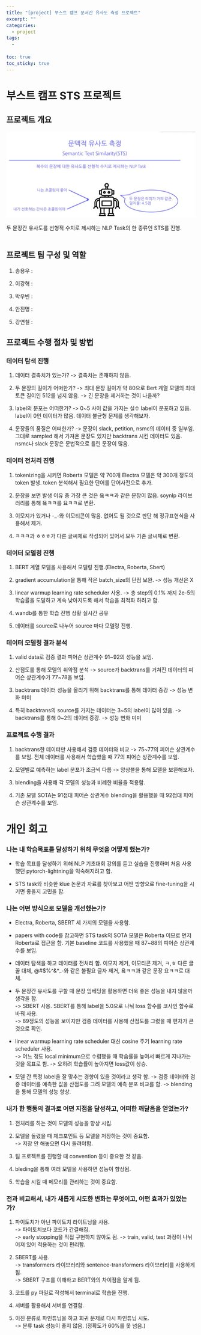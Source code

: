 ```yaml
---
title: "[project] 부스트 캠프 문서간 유사도 측정 프로젝트"
excerpt: ""
categories:
  - project
tags:
  - 

toc: true
toc_sticky: true
---
```


# 부스트 캠프 STS 프로젝트

## 프로젝트 개요

![project](../images/project.JPG)

두 문장간 유사도를 선형적 수치로 제시하는 NLP Task의 한 종류인 STS를 진행.
<br></br>
## 프로젝트 팀 구성 및 역할

1) 송용우 : 

2) 이강혁 : 

3) 박우빈 : 

4) 안진명 : 

5) 강연철 : 

## 프로젝트 수행 절차 및 방법

### 데이터 탐색 진행  

1. 데이터 결측치가 있는가? -> 결측치는 존재하지 않음.

2. 두 문장의 길이가 어떠한가? -> 최대 문장 길이가 약 80으로 Bert 계열 모델의 최대 토큰 길이인 512를 넘지 않음. -> 긴 문장을 제거하는 것이 나을까?

3. label의 분포는 어떠한가? -> 0~5 사이 값을 가지는 실수 label이 분포하고 있음. label이 0인 데이터가 많음. 데이터 불균형 문제를 생각해보자.  

4. 문장들의 품질은 어떠한가? -> 문장이 slack, petition, nsmc의 데이터 중 일부임. 그대로 sampled 해서 가져온 문장도 있지만 backtrans 시킨 데이터도 있음. nsmc나 slack 문장은 문법적으로 틀린 문장이 많음.

### 데이터 전처리 진행  

1. tokenizing을 시키면 Roberta 모델은 약 700개 Electra 모델은 약 300개 정도의 <UNK> token 발생. <UNK> token 분석해서 필요한 단어를 단어사전으로 추가.

2. 문장을 보면 <UNK> 발생 이유 중 가장 큰 것은 욬ㅋㅋ과 같은 문장이 많음. soynlp 라이브러리를 통해 욬ㅋㅋ를 요ㅋㅋ로 변환.

3. 이모지가 있거나 -_-와 이모티콘이 많음. 없어도 될 것으로 판단 해 정규표현식을 사용해서 제거.

4. ㅋㅋㅋ과 ㅎㅎㅎ가 다른 글씨체로 작성되어 있어서 모두 기존 글씨체로 변환.

### 데이터 모델링 진행

1. BERT 계열 모델을 사용해서 모델링 진행.(Electra, Roberta, Sbert)

2. gradient accumulation을 통해 작은 batch_size의 단점 보완. -> 성능 개선은 X

3. linear warmup learning rate scheduler 사용. -> 총 step의 0.1% 까지 2e-5의 학습률을 도달하고 계속 낮아지도록 해서 학습을 최적화 하려고 함.

4. wandb를 통한 학습 진행 상황 실시간 공유

5. 데이터를 source로 나누어 source 마다 모델링 진행.

### 데이터 모델링 결과 분석

1. valid data로 검증 결과 피어슨 상관계수 91~92의 성능을 보임.

2. 산점도를 통해 모델의 취약점 분석 -> source가 backtrans를 거쳐진 데이터의 피어슨 상관계수가 77~78을 보임.

3. backtrans 데이터 성능을 올리기 위해 backtrans를 통해 데이터 증강 -> 성능 변화 미미

4. 특히 backtrans의 source를 가지는 데이터는 3~5의 label이 많이 있음. -> backtrans를 통해 0~2의 데이터 증강. -> 성능 변화 미미

### 프로젝트 수행 결과

1. backtrans한 데이터만 사용해서 검증 데이터와 비교 -> 75~77의 피어슨 상관계수를 보임. 전체 데이터를 사용해서 학습했을 때 77의 피어슨 상관계수를 보임.

2. 모델별로 예측하는 label 분포가 조금씩 다름 -> 앙상블을 통해 모델을 보완해보자.

3. blending을 사용해 각 모델의 성능과 비례한 비율을 적용함.

4. 기존 모델 SOTA는 91점대 피어슨 상관계수 blending을 활용했을 때 92점대 피어슨 상관계수를 보임.

# 개인 회고

### 나는 내 학습목표를 달성하기 위해 무엇을 어떻게 했는가?

- 학습 목표를 달성하기 위해 NLP 기초대회 강의를 듣고 실습을 진행하며 처음 사용했던 pytorch-lightning을 익숙해지려고 함.

- STS task와 비슷한 klue 논문과 자료를 찾아보고 어떤 방향으로 fine-tuning을 시키면 좋을지 고민을 함.

### 나는 어떤 방식으로 모델을 개선했는가?

- Electra, Roberta, SBERT 세 가지의 모델을 사용함.

- papers with code를 참고하면 STS task의 SOTA 모델은 Roberta 이므로 먼저 Roberta로 접근을 함. 기본 baseline 코드를 사용했을 때 87~88의 피어슨 상관계수를 보임.

- 데이터 탐색을 하고 데이터를 전처리 함. 이모지 제거, 이모티콘 제거, ㅋ,ㅎ 다른 글꼴 대체, @#$%^&*_-와 같은 불필요 글자 제거, 욬ㅋㅋ과 같은 문장 요ㅋㅋ로 대체.

- 두 문장간 유사도를 구할 때 문장 임베딩을 활용하면 더욱 좋은 성능을 내지 않을까 생각을 함.  
  -> SBERT 사용. SBERT를 통해 label을 5.0으로 나눠 loss 함수를 코사인 함수로 바꿔 사용.  
  -> 89정도의 성능을 보이지만 검증 데이터를 사용해 산점도를 그렸을 때 편차가 큰 것으로 확인.

- linear warmup learning rate scheduler 대신 cosine 주기 learning rate scheduler 사용.  
  -> 어느 정도 local minimum으로 수렴했을 때 학습률을 높여서 빠르게 지나가는 것을 목표로 함.
  -> 오히려 학습률이 높아지면 loss값이 상승.

- 모델 간 특정 label을 잘 맞추는 경향이 있을 것이라고 생각 함.
  -> 검증 데이터와 검증 데이터를 예측한 값을 산점도를 그려 모델의 예측 분포 비교를 함.
  -> blending을 통해 모델의 성능 향상.

### 내가 한 행동의 결과로 어떤 지점을 달성하고, 어떠한 깨달음을 얻었는가?

1. 전처리를 하는 것이 모델의 성능을 향상 시킴.

2. 모델을 돌렸을 때 체크포인트 등 모델을 저장하는 것이 중요함.  
  -> 저장 안 해놓으면 다시 돌려야함.

3. 팀 프로젝트를 진행할 때 convention 등이 중요한 것 같음.

4. bleding을 통해 여러 모델을 사용하면 성능이 향상됨.

5. 학습을 시킬 때 메모리를 관리하는 것이 중요함.

### 전과 비교해서, 내가 새롭게 시도한 변화는 무엇이고, 어떤 효과가 있었는가?

1. 파이토치가 아닌 파이토치 라이트닝을 사용.  
  -> 파이토치보다 코드가 간결해짐.  
  -> early stopping을 직접 구현하지 않아도 됨.
  -> train, valid, test 과정이 나뉘어져 있어 적용하는 것이 편리함.

2. SBERT를 사용.  
  -> transformers 라이브러리와 sentence-transformers 라이브러리를 사용하게 됨.  
  -> SBERT 구조를 이해하고 BERT와의 차이점을 알게 됨.

3. 코드를 py 파일로 작성해서 terminal로 학습을 진행.

4. 서버를 활용해서 서버를 연결함.

5. 이진 분류로 파인튜닝을 하고 회귀 문제로 다시 파인튜닝 시도.  
  -> 분류 task 성능이 좋지 않음. (정확도가 60%를 못 넘음.)











